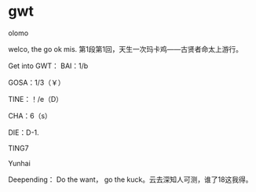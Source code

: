 # gwt
olomo

welco, the go ok mis.
第1段第1回，天生一次玛卡鸡——古贤者命太上游行。


Get into GWT：
BAI：1/b

GOSA：1/3（￥）

TINE：！/e（D）

CHA：6（s）

DIE：D-1.

TING7


Yunhai


Deepending：
Do the want， go the kuck。云去深知人可测，谁了18这我得。

